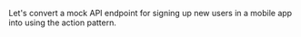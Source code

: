 Let's convert a mock API endpoint for signing up new users in a mobile app into using the action pattern.
